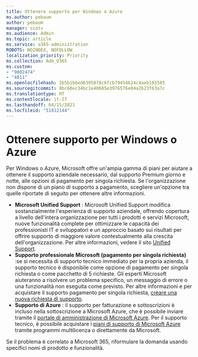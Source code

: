 ```yaml
---
title: Ottenere supporto per Windows o Azure
ms.author: pebaum
author: pebaum
manager: scotv
ms.audience: Admin
ms.topic: article
ms.service: o365-administration
ROBOTS: NOINDEX, NOFOLLOW
localization_priority: Priority
ms.collection: Adm_O365
ms.custom:
- "9002474"
- "4811"
ms.openlocfilehash: 2b5b1b6ed6395878c6fcb79454624c4aeb185585
ms.sourcegitcommit: 8bc60ec34bc1e40685e3976576e04a2623f63a7c
ms.translationtype: HT
ms.contentlocale: it-IT
ms.lasthandoff: 04/15/2021
ms.locfileid: "51812144"
---
```

# <a name="get-support-for-windows-or-azure"></a>Ottenere supporto per Windows o Azure

Per Windows o Azure, Microsoft offre un'ampia gamma di piani per aiutare a ottenere il supporto aziendale necessario, dal supporto Premium giorno e notte, alle opzioni di pagamento per singola richiesta. Se l'organizzazione non dispone di un piano di supporto a pagamento, scegliere un'opzione tra quelle riportate di seguito per ottenere altre informazioni.

- **Microsoft Unified Support** : Microsoft Unified Support modifica sostanzialmente l'esperienza di supporto aziendale, offrendo copertura a livello dell'intera organizzazione per tutti i prodotti e servizi Microsoft, nuove funzionalità complete per ottimizzare le capacità dei professionisti IT e sviluppatori e un approccio basato sui risultati per offrire supporto di maggiore valore contestualmente alla crescita dell'organizzazione. Per altre informazioni, vedere il sito [Unified Support](https://aka.ms/unified-support).
- **Supporto professionale Microsoft (pagamento per singola richiesta)** :se si necessita di supporto tecnico immediato per la propria azienda, il supporto tecnico è disponibile come opzione di pagamento per singola richiesta o come pacchetto di 5 richieste. Gli esperti Microsoft aiuteranno a risolvere un problema specifico, un messaggio di errore o una funzionalità non eseguita come previsto. Per altre informazioni e per acquistare il supporto pagamento per singola richiesta, [creare una nuova richiesta di supporto](https://support.microsoft.com/supportforbusiness/productselection).
- **Supporto di Azure** : il supporto per fatturazione e sottoscrizioni è incluso nella sottoscrizione a Microsoft Azure, che è possibile inviare tramite il [portale di amministrazione di Microsoft Azure](https://portal.azure.com/). Per il supporto tecnico, è possibile acquistare i [piani di supporto di Microsoft Azure](https://azure.microsoft.com/support/plans/) tramite programmi multilicenza o direttamente da Microsoft.

Se il problema è correlato a Microsoft 365, riformulare la domanda usando specifici nomi di prodotto e funzionalità.
